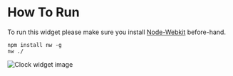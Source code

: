 # How To Run
To run this widget please make sure you install [Node-Webkit](https://github.com/nwjs/nw.js/) before-hand.
```
npm install nw -g
nw ./
```

![Clock widget image](http://res.cloudinary.com/cinemate/image/upload/w_500/clock_pp2qi0.jpg)
